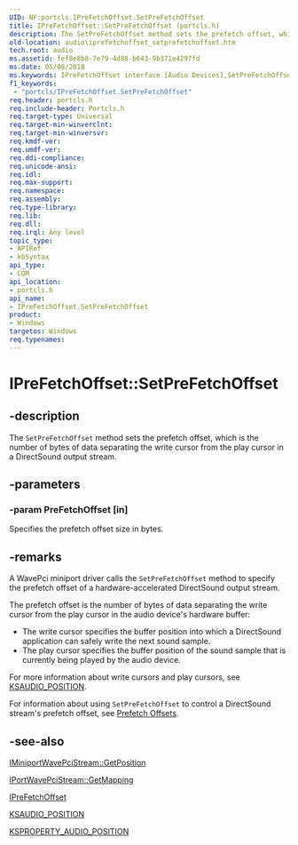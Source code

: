 ```yaml
---
UID: NF:portcls.IPreFetchOffset.SetPreFetchOffset
title: IPreFetchOffset::SetPreFetchOffset (portcls.h)
description: The SetPreFetchOffset method sets the prefetch offset, which is the number of bytes of data separating the write cursor from the play cursor in a DirectSound output stream.
old-location: audio\iprefetchoffset_setprefetchoffset.htm
tech.root: audio
ms.assetid: fef8e8b8-7e79-4d88-b643-9b371e4297fd
ms.date: 05/08/2018
ms.keywords: IPreFetchOffset interface [Audio Devices],SetPreFetchOffset method, IPreFetchOffset.SetPreFetchOffset, IPreFetchOffset::SetPreFetchOffset, SetPreFetchOffset, SetPreFetchOffset method [Audio Devices], SetPreFetchOffset method [Audio Devices],IPreFetchOffset interface, audio.iprefetchoffset_setprefetchoffset, audmp-routines_7fb7bb20-d9e0-4022-9de4-1c5952bfccf8.xml, portcls/IPreFetchOffset::SetPreFetchOffset
f1_keywords:
 - "portcls/IPreFetchOffset.SetPreFetchOffset"
req.header: portcls.h
req.include-header: Portcls.h
req.target-type: Universal
req.target-min-winverclnt: 
req.target-min-winversvr: 
req.kmdf-ver: 
req.umdf-ver: 
req.ddi-compliance: 
req.unicode-ansi: 
req.idl: 
req.max-support: 
req.namespace: 
req.assembly: 
req.type-library: 
req.lib: 
req.dll: 
req.irql: Any level
topic_type:
- APIRef
- kbSyntax
api_type:
- COM
api_location:
- portcls.h
api_name:
- IPreFetchOffset.SetPreFetchOffset
product:
- Windows
targetos: Windows
req.typenames: 
---
```


# IPreFetchOffset::SetPreFetchOffset


## -description


The <code>SetPreFetchOffset</code> method sets the prefetch offset, which is the number of bytes of data separating the write cursor from the play cursor in a DirectSound output stream.


## -parameters




### -param PreFetchOffset [in]

Specifies the prefetch offset size in bytes.


## -remarks



A WavePci miniport driver calls the <code>SetPreFetchOffset</code> method to specify the prefetch offset of a hardware-accelerated DirectSound output stream.

The prefetch offset is the number of bytes of data separating the write cursor from the play cursor in the audio device's hardware buffer:

<ul>
<li>
The write cursor specifies the buffer position into which a DirectSound application can safely write the next sound sample.

</li>
<li>
The play cursor specifies the buffer position of the sound sample that is currently being played by the audio device.

</li>
</ul>
For more information about write cursors and play cursors, see <a href="https://docs.microsoft.com/windows-hardware/drivers/ddi/ksmedia/ns-ksmedia-ksaudio_position">KSAUDIO_POSITION</a>.

For information about using <code>SetPreFetchOffset</code> to control a DirectSound stream's prefetch offset, see <a href="https://docs.microsoft.com/windows-hardware/drivers/audio/prefetch-offsets">Prefetch Offsets</a>.




## -see-also




<a href="https://docs.microsoft.com/windows-hardware/drivers/ddi/portcls/nf-portcls-iminiportwavepcistream-getposition">IMiniportWavePciStream::GetPosition</a>



<a href="https://docs.microsoft.com/windows-hardware/drivers/ddi/portcls/nf-portcls-iportwavepcistream-getmapping">IPortWavePciStream::GetMapping</a>



<a href="https://docs.microsoft.com/windows-hardware/drivers/ddi/portcls/nn-portcls-iprefetchoffset">IPreFetchOffset</a>



<a href="https://docs.microsoft.com/windows-hardware/drivers/ddi/ksmedia/ns-ksmedia-ksaudio_position">KSAUDIO_POSITION</a>



<a href="https://docs.microsoft.com/windows-hardware/drivers/audio/ksproperty-audio-position">KSPROPERTY_AUDIO_POSITION</a>
 

 

